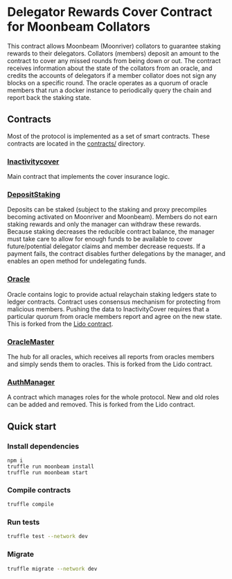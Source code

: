 # Delegator Rewards Cover Contract for Moonbeam Collators

This contract allows Moonbeam (Moonriver) collators to guarantee staking rewards to their delegators. Collators (members) deposit an amount to the contract to cover any missed rounds from being down or out. The contract receives information about the state of the collators from an oracle, and credits the accounts of delegators if a member collator does not sign any blocks on a specific round. The oracle operates as a quorum of oracle members that run a docker instance to periodically query the chain and report back the staking state.

## Contracts
Most of the protocol is implemented as a set of smart contracts.
These contracts are located in the [contracts/](contracts/) directory.

### [Inactivitycover](contracts/InactivityCover.sol)
Main contract that implements the cover insurance logic.

### [DepositStaking](contracts/DepositStaking.sol)
Deposits can be staked (subject to the staking and proxy precompiles becoming activated on Moonriver and Moonbeam). Members do not earn staking rewards and only the manager can withdraw these rewards. Because staking decreases the reducible contract balance, the manager must take care to allow for enough funds to be available to cover future/potential delegator claims and member decrease requests. If a payment fails, the contract disables further delegations by the manager, and enables an open method for undelegating funds.

### [Oracle](contracts/Oracle.sol)
Oracle contains logic to provide actual relaychain staking ledgers state to ledger contracts.
Contract uses consensus mechanism for protecting from malicious members. Pushing the data to InactivityCover requires that a particular quorum from oracle members report and agree on the new state. This is forked from the [Lido contract](https://github.com/mixbytes/lido-dot-ksm).

### [OracleMaster](contracts/OracleMaster.sol)
The hub for all oracles, which receives all reports from oracles members and simply sends them to oracles. This is forked from the Lido contract.

### [AuthManager](contracts/AuthManager.sol)
A contract which manages roles for the whole protocol. New and old roles can be added and removed. This is forked from the Lido contract.


## Quick start
### Install dependencies

```bash=
npm i
truffle run moonbeam install
truffle run moonbeam start
```

### Compile contracts

```bash
truffle compile
```

### Run tests

```bash
truffle test --network dev
```

### Migrate

```bash
truffle migrate --network dev
```
